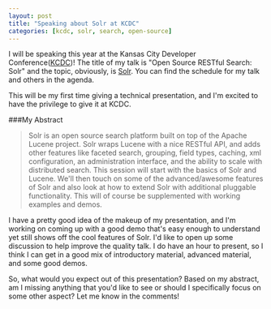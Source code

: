 ```yaml
---
layout: post
title: "Speaking about Solr at KCDC"
categories: [kcdc, solr, search, open-source]
---
```


I will be speaking this year at the Kansas City Developer Conference([KCDC][kcdc])! The title of my talk is "Open Source RESTful Search: Solr" and the topic, obviously, is [Solr][solr]. You can find the schedule for my talk and others in the agenda.

This will be my first time giving a technical presentation, and I'm excited to have the privilege to give it at KCDC.

###My Abstract
>Solr is an open source search platform built on top of the Apache Lucene project. Solr wraps Lucene with a nice RESTful API, and adds other features like faceted search, grouping, field types, caching, xml configuration, an administration interface, and the ability to scale with distributed search. This session will start with the basics of Solr and Lucene. We'll then touch on some of the advanced/awesome features of Solr and also look at how to extend Solr with additional pluggable functionality. This will of course be supplemented with working examples and demos.

I have a pretty good idea of the makeup of my presentation, and I'm working on coming up with a good demo that's easy enough to understand yet still shows off the cool features of Solr. I'd like to open up some discussion to help improve the quality talk. I do have an hour to present, so I think I can get in a good mix of introductory material, advanced material, and some good demos.

So, what would you expect out of this presentation? Based on my abstract, am I missing anything that you'd like to see or should I specifically focus on some other aspect? Let me know in the comments!

[kcdc]: http://kcdc.info/
[solr]: http://lucene.apache.org/solr/
